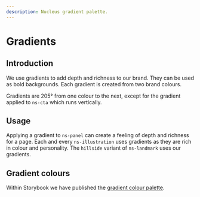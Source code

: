 ```yaml
---
description: Nucleus gradient palette.
---
```


# Gradients

## Introduction

We use gradients to add depth and richness to our brand. They can be used as bold backgrounds. Each gradient is created from two brand colours.

Gradients are 205° from one colour to the next, except for the gradient applied to `ns-cta` which runs vertically.

## Usage

Applying a gradient to `ns-panel` can create a feeling of depth and richness for a page. Each and every `ns-illustration` uses gradients as they are rich in colour and personality. The `hillside` variant of `ns-landmark` uses our gradients.

## Gradient colours

Within Storybook we have published the [gradient colour palette](https://nucleus.bgdigital.xyz/demo/index.html?path=/story/foundations-colours--gradient-pallette).


